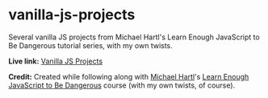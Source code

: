 # vanilla-js-projects
Several vanilla JS projects from Michael Hartl's Learn Enough JavaScript to Be Dangerous tutorial series, with my own twists.

**Live link:** [Vanilla JS Projects](https://activefog.github.io/vanilla-js-projects)

**Credit:** Created while following along with [Michael Hartl](https://michaelhartl.com)'s [Learn Enough JavaScript to Be Dangerous](https://www.learnenough.com/javascript) course (with my own twists, of course).
